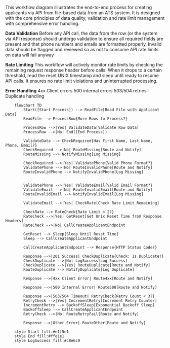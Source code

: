 This workflow diagram illlustrates the end-to-end process for creating applicants via API from file-based data from an ATS system. It is designed with the core principles of data quality, validation and rate limit management with comprehensive error handling. 

**Data Validation**
Before any API call, the data from the row (or the system via API response) should undergo validation to ensure all required fields are present and that phone numbers and emails are formatted properly. Invalid data should be flagged and reviewed so as not to consume API rate limits on data will fail anyway

**Rate Limiting**
This workflow will actively monitor rate limits by checking the remaining request response header before calls. When it drops to a certain threshold, read the reset UNIX timestamp and sleep until ready to resume API calls. It ensures no rate limit violations and uninterrupted processing.

**Error Handling**
4xx Client errors
500 internal errors
503/504 retries
Duplicate handling

```mermaid
    flowchart TD
        Start([Start Process]) --> ReadFile[Read File with Applicant Data]
        ReadFile --> ProcessRow{More Rows to Process?}

        ProcessRow -->|Yes| ValidateData[Validate Row Data]
        ProcessRow -->|No| End([End Process])

        ValidateData --> CheckRequired{Has First Name, Last Name, Phone, Email?}
        CheckRequired -->|No| RouteMissing[Route and Notify]
        RouteMissing --> NotifyMissing[Log Missing]

        CheckRequired -->|Yes| ValidatePhone{Valid Phone Format?}
        ValidatePhone -->|No| RouteInvalidPhone[Route and Notify]
        RouteInvalidPhone --> NotifyInvalidPhone[Log Missing]


        ValidatePhone -->|Yes| ValidateEmail{Valid Email Format?}
        ValidateEmail -->|No| RouteInvalidEmail[Route and Notify]
        RouteInvalidEmail --> NotifyInvalidEmail[Log Missing]

        ValidateEmail -->|Yes| CheckRate[Check Rate Limit Remaining]

        CheckRate --> RateCheck{Rate Limit < 2?}
        RateCheck -->|Yes| GetReset[Get Unix Reset Time from Response Headers]
        RateCheck -->|No| CallCreateApplicantEndpoint

        GetReset --> Sleep[Sleep Until Reset Time]
        Sleep --> CallCreateApplicantEndpoint

        CallCreateApplicantEndpoint --> Response{HTTP Status Code?}

        Response -->|201 Success| CheckDuplicate{Check: Is Duplicate?}
        CheckDuplicate -->|No| LogSuccess[Log Success]
        CheckDuplicate -->|Yes| RouteDuplicate[Route and Notify]
        RouteDuplicate --> NotifyDuplicate[Log Duplicate]

        Response -->|4xx Client Error| Route4xx[Route and Notify]

        Response -->|500 Internal Error| Route500[Route and Notify]

        Response -->|503/504 Timeout| RetryCheck{Retry Count < 3?}
        RetryCheck -->|Yes| IncrementRetry[Increment Retry Counter]
        IncrementRetry --> BackoffSleep[Exponential Backoff Sleep]
        BackoffSleep --> CallCreateApplicantEndpoint
        RetryCheck -->|No| RouteRetryFail[Route and Notify]

        Response -->|Other Error| RouteOther[Route and Notify]

    style Start fill:#e1f5e1
    style End fill:#ffe1e1
    style LogSuccess fill:#c8e6c9
```
